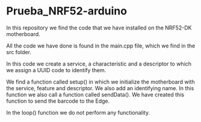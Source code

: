 # Prueba_NRF52-arduino
In this repository we find the code that we have installed on the NRF52-DK motherboard.

All the code we have done is found in the main.cpp file, which we find in the src folder.

In this code we create a service, a characteristic and a descriptor to which we assign a UUID code to identify them.

We find a function called setup() in which we initialize the motherboard with the service, feature and descriptor. We also add an identifying name.
In this function we also call a function called sendData(). We have created this function to send the barcode to the Edge.

In the loop() function we do not perform any functionality.
